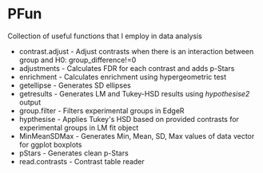 # PFun
Collection of useful functions that I employ in data analysis
- contrast.adjust - Adjust contrasts when there is an interaction between group and H0: group_difference!=0
- adjustments - Calculates FDR for each contrast and adds p-Stars
- enrichment - Calculates enrichment using hypergeometric test
- getellipse - Generates SD ellipses
- getresults - Generates LM and Tukey-HSD results using *hypothesise2* output
- group.filter - Filters experimental groups in EdgeR
- hypthesise - Applies Tukey's HSD based on provided contrasts for experimental groups in LM fit object
- MinMeanSDMax - Generates Min, Mean, SD, Max values of data vector for ggplot boxplots
- pStars - Generates clean p-Stars
- read.contrasts - Contrast table reader